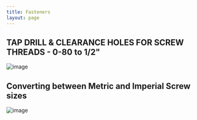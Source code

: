 ```yaml
---
title: Fasteners
layout: page
---
```


## TAP DRILL & CLEARANCE HOLES FOR SCREW THREADS - 0-80 to 1/2"
![image](https://user-images.githubusercontent.com/118695279/204059382-2b1aced3-ebd3-40c7-a5d9-e421a5c2aae3.png)

## Converting between Metric and Imperial Screw sizes
![image](https://user-images.githubusercontent.com/118695279/204059482-d81039ee-a470-4484-9db4-6c225b4c8440.png)
